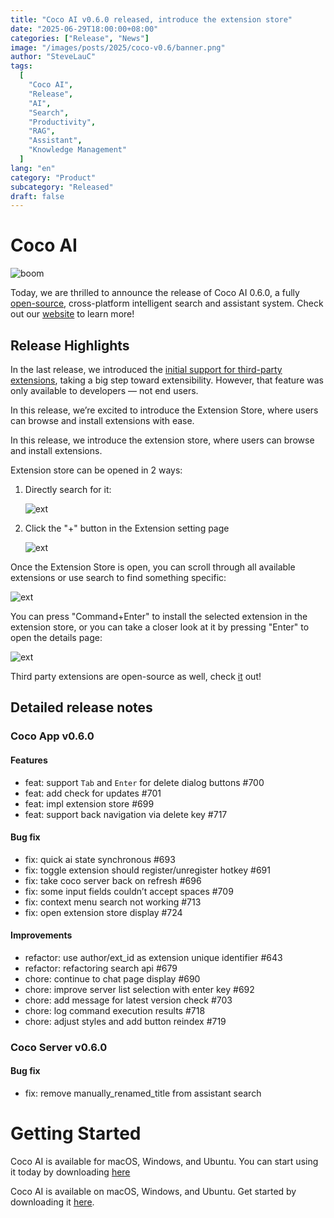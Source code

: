 ```yaml
---
title: "Coco AI v0.6.0 released, introduce the extension store"
date: "2025-06-29T18:00:00+08:00"
categories: ["Release", "News"]
image: "/images/posts/2025/coco-v0.6/banner.png"
author: "SteveLauC"
tags:
  [
    "Coco AI",
    "Release",
    "AI",
    "Search",
    "Productivity",
    "RAG",
    "Assistant",
    "Knowledge Management"
  ]
lang: "en"
category: "Product"
subcategory: "Released"
draft: false
---
```


# Coco AI

![boom](/images/posts/2025/coco-v0.6/coco_0_6_0_release.png)

Today, we are thrilled to announce the release of Coco AI 0.6.0, a fully 
[open-source][app-github], cross-platform intelligent search and assistant system. 
Check out our [website] to learn more!

## Release Highlights

In the last release, we introduced the [initial support for third-party extensions][pr572], 
taking a big step toward extensibility.  However, that feature was only available 
to developers — not end users.

In this release, we’re excited to introduce the Extension Store, where users can 
browse and install extensions with ease.

In this release, we introduce the extension store, where users can browse 
and install extensions.

Extension store can be opened in 2 ways:

1. Directly search for it:

   ![ext](/images/posts/2025/coco-v0.6/extension_store_search_result.png)

2. Click the "+" button in the Extension setting page

   ![ext](/images/posts/2025/coco-v0.6/extension_setting_panel.png)

Once the Extension Store is open, you can scroll through all available extensions 
or use search to find something specific:

![ext](/images/posts/2025/coco-v0.6/extension_store.png)

You can press "Command+Enter" to install the selected extension in the extension 
store, or you can take a closer look at it by pressing "Enter" to open the details
page:

![ext](/images/posts/2025/coco-v0.6/extension_store_detail_page.png)

Third party extensions are open-source as well, check [it][extension-source] out!

## Detailed release notes

### Coco App v0.6.0

#### Features

- feat: support `Tab` and `Enter` for delete dialog buttons #700
- feat: add check for updates #701
- feat: impl extension store #699
- feat: support back navigation via delete key #717

#### Bug fix

- fix: quick ai state synchronous #693
- fix: toggle extension should register/unregister hotkey #691
- fix: take coco server back on refresh #696
- fix: some input fields couldn’t accept spaces #709
- fix: context menu search not working #713
- fix: open extension store display #724

#### Improvements

- refactor: use author/ext_id as extension unique identifier #643
- refactor: refactoring search api #679
- chore: continue to chat page display #690
- chore: improve server list selection with enter key #692
- chore: add message for latest version check #703
- chore: log command execution results #718
- chore: adjust styles and add button reindex #719

### Coco Server v0.6.0

#### Bug fix

- fix: remove manually_renamed_title from assistant search

# Getting Started

Coco AI is available for macOS, Windows, and Ubuntu. You can start using it today 
by downloading [here](https://coco.rs/download)

Coco AI is available on macOS, Windows, and Ubuntu. Get started by downloading it [here][download].


[app-github]: https://github.com/infinilabs/coco-app
[website]: https://coco.rs/
[extension-source]: https://github.com/infinilabs/coco-extensions
[pr572]: https://github.com/infinilabs/coco-app/pull/572
[download]: https://coco.rs/download